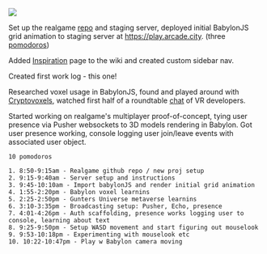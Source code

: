 ![](https://i.ibb.co/vYj0HfQ/play1.png)

Set up the realgame [repo](https://github.com/ArcadeCity/realgame) and staging server, deployed initial BabylonJS grid animation to staging server at https://play.arcade.city. (three [pomodoros](https://en.wikipedia.org/wiki/Pomodoro_Technique))

Added [Inspiration](https://github.com/ArcadeCity/docs/wiki/Inspiration) page to the wiki and created custom sidebar nav.

Created first work log - this one!

Researched voxel usage in BabylonJS, found and played around with [Cryptovoxels](http://www.html5gamedevs.com/topic/38281-cryptovoxels-an-ethereum-based-virtual-world/), watched first half of a roundtable [chat](https://www.twitch.tv/videos/387351320) of VR developers.

Started working on realgame's multiplayer proof-of-concept, tying user presence via Pusher websockets to 3D models rendering in Babylon. Got user presence working, console logging user join/leave events with associated user object.

	10 pomodoros

	1. 8:50-9:15am - Realgame github repo / new proj setup
	2. 9:15-9:40am - Server setup and instructions
	3. 9:45-10:10am - Import babylonJS and render initial grid animation
	4. 1:55-2:20pm - Babylon voxel learnins
	5. 2:25-2:50pm - Gunters Universe metaverse learnins
	6. 3:10-3:35pm - Broadcasting setup: Pusher, Echo, presence
	7. 4:01-4:26pm - Auth scaffolding, presence works logging user to console, learning about text
	8. 9:25-9:50pm - Setup WASD movement and start figuring out mouselook
	9. 9:53-10:18pm - Experimenting with mouselook etc
	10. 10:22-10:47pm - Play w Babylon camera moving